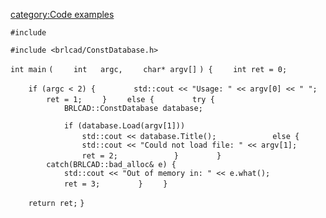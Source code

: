 [category:Code examples](category:Code_examples.md)

`#include `<iostream>

`#include <brlcad/ConstDatabase.h>`


`int main`
`(`
`    int   argc,`
`    char* argv[]`
`) {`
`    int ret = 0;`

`    if (argc < 2) {`
`        std::cout << "Usage: " << argv[0] << " `<BRL-CAD Database>`";`
`        ret = 1;`
`    }`
`    else {`
`        try {`
`            BRLCAD::ConstDatabase database;`

`            if (database.Load(argv[1]))`
`                std::cout << database.Title();`
`            else {`
`                std::cout << "Could not load file: " << argv[1];`
`                ret = 2;`
`            }`
`        }`
`        catch(BRLCAD::bad_alloc& e) {`
`            std::cout << "Out of memory in: " << e.what();`
`            ret = 3;`
`        }`
`    }`

`    return ret;`
`}`
